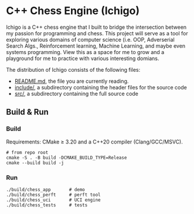 # C++ Chess Engine (Ichigo)
Ichigo is a C++ chess engine that I built to bridge the intersection between my passion for programming and chess. This project will serve as a tool for exploring various domains of computer science (i.e. OOP, Adverserial Search Algs., Reinforcement learning, Machine Learning, and maybe even systems programming. View this as a space for me to grow and a playground for me to practice with various interesting domians. 

The distribution of Ichigo consists of the following files:
* [README.md](./README.md), the file you are currently reading.
* [include/](./include/), a subdirectory containing the header files for the source code
* [src/](./src/), a subdirectory containing the full source code

## Build & Run

### Build
Requirements: CMake ≥ 3.20 and a C++20 compiler (Clang/GCC/MSVC).
```
# from repo root
cmake -S . -B build -DCMAKE_BUILD_TYPE=Release
cmake --build build -j
```
### Run
```
./build/chess_app       # demo
./build/chess_perft     # perft tool
./build/chess_uci       # UCI engine
./build/chess_tests     # tests

```

